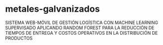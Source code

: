 # metales-galvanizados
SISTEMA WEB-MÓVIL DE GESTIÓN LOGÍSTICA CON MACHINE LEARNING SUPERVISADO APLICANDO RANDOM FOREST PARA LA REDUCCIÓN DE TIEMPOS DE ENTREGA Y COSTOS OPERATIVOS EN LA DISTRIBUCIÓN DE PRODUCTOS
